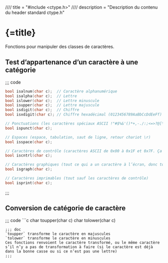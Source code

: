 //// title = "#include <ctype.h>"
//// description = "Description du contenu du header standard ctype.h"

# {=title}

Fonctions pour manipuler des classes de caractères.

## Test d’appartenance d’un caractère à une catégorie

;;; code
```c
bool isalnum(char c);  // Caractère alphanumérique
bool isalpha(char c);  // Lettre
bool islower(char c);  // Lettre minuscule
bool isupper(char c);  // Lettre majuscule
bool isdigit(char c);  // Chiffre
bool isxdigit(char c); // Chiffre hexadécimal (0123456789AaBbCcDdEeFf)

// Ponctuations (les caractères spéciaux ASCII !"#$%&'()*+,-./:;<=>?@[\]^_`{|}~)
bool ispunct(char c);

// Espaces (espace, tabulation, saut de ligne, retour chariot \r)
bool isspace(char c);

// Caractères de contrôle (caractères ASCII de 0x00 à 0x1F et 0x7F. Ça inclut le caractère nul, le saut de ligne, la tabulation, ... (mais pas l’espace et les autres caractères spéciaux)
bool iscntrl(char c);

// Caractères graphiques (tout ce qui a un caractère à l’écran, donc tout sauf les espaces et les caractères de contrôle)
bool isgraph(char c);

// Caractères imprimables (tout sauf les caractères de contrôle)
bool isprint(char c);
```
;;;

## Conversion de catégorie de caractère

;;; code ```c
char toupper(char c)
char tolower(char c)
```
;;; doc
`toupper` transforme le caractère en majuscules
`tolower` transforme le caractère en minuscules
Ces fonctions renvoient le caractère transformé, ou le même caractère s’il n’y a pas de transformation à faire (si le caractère est déjà dans la bonne casse ou si ce n’est pas une lettre)
;;;
